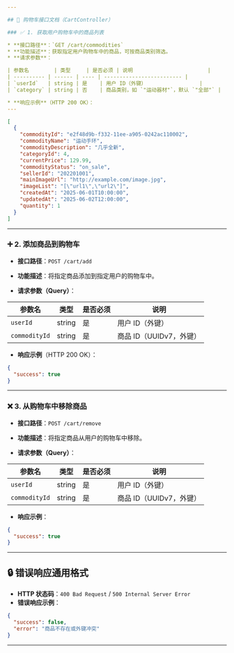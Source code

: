 ```yaml
---

## 🛒 购物车接口文档（CartController）

### ✅ 1. 获取用户购物车中的商品列表

* **接口路径**：`GET /cart/commodities`
* **功能描述**：获取指定用户购物车中的商品，可按商品类别筛选。
* **请求参数**：

| 参数名        | 类型     | 是否必须 | 说明                        |
| ---------- | ------ | ---- | ------------------------- |
| `userId`   | string | 是    | 用户 ID（外键）                 |
| `category` | string | 否    | 商品类别，如 `"运动器材"`，默认 `"全部"` |

* **响应示例**（HTTP 200 OK）：
---
```


```json
[
  {
    "commodityId": "e2f48d9b-f332-11ee-a905-0242ac110002",
    "commodityName": "运动手环",
    "commodityDescription": "几乎全新",
    "categoryId": 4,
    "currentPrice": 129.99,
    "commodityStatus": "on_sale",
    "sellerId": "202201001",
    "mainImageUrl": "http://example.com/image.jpg",
    "imageList": "[\"url1\",\"url2\"]",
    "createdAt": "2025-06-01T10:00:00",
    "updatedAt": "2025-06-02T12:00:00",
    "quantity": 1
  }
]
```

---

### ➕ 2. 添加商品到购物车

* **接口路径**：`POST /cart/add`

* **功能描述**：将指定商品添加到指定用户的购物车中。

* **请求参数（Query）**：

| 参数名           | 类型     | 是否必须 | 说明               |
| ------------- | ------ | ---- | ---------------- |
| `userId`      | string | 是    | 用户 ID（外键）        |
| `commodityId` | string | 是    | 商品 ID（UUIDv7，外键） |

* **响应示例**（HTTP 200 OK）：

```json
{
  "success": true
}
```

---

### ❌ 3. 从购物车中移除商品

* **接口路径**：`POST /cart/remove`

* **功能描述**：将指定商品从用户的购物车中移除。

* **请求参数（Query）**：

| 参数名           | 类型     | 是否必须 | 说明               |
| ------------- | ------ | ---- | ---------------- |
| `userId`      | string | 是    | 用户 ID（外键）        |
| `commodityId` | string | 是    | 商品 ID（UUIDv7，外键） |

* **响应示例**：

```json
{
  "success": true
}
```

---

## 🔒 错误响应通用格式

* **HTTP 状态码**：`400 Bad Request` / `500 Internal Server Error`
* **错误响应示例**：

```json
{
  "success": false,
  "error": "商品不存在或外键冲突"
}
```

---
